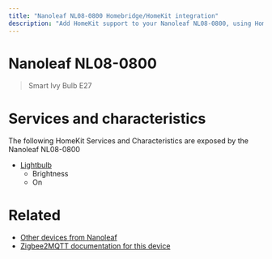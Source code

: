```yaml
---
title: "Nanoleaf NL08-0800 Homebridge/HomeKit integration"
description: "Add HomeKit support to your Nanoleaf NL08-0800, using Homebridge, Zigbee2MQTT and homebridge-z2m."
---
```

<!---
This file has been GENERATED using src/docgen/docgen.ts
DO NOT EDIT THIS FILE MANUALLY!
-->
# Nanoleaf NL08-0800
> Smart Ivy Bulb E27


# Services and characteristics
The following HomeKit Services and Characteristics are exposed by
the Nanoleaf NL08-0800

* [Lightbulb](../../light.md)
  * Brightness
  * On


# Related
* [Other devices from Nanoleaf](../index.md#nanoleaf)
* [Zigbee2MQTT documentation for this device](https://www.zigbee2mqtt.io/devices/NL08-0800.html)